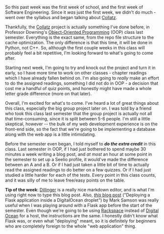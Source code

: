 So this past week was the first week of school, and the first week of Software Engineering. Since it *was* just the first week, we didn't do much - went over the syllabus and began talking about [Collatz](http://www.cs.utexas.edu/users/downing/cs373/projects/Collatz.html). 

Thankfully, the [Collatz](http://www.cs.utexas.edu/users/downing/cs373/projects/Collatz.html) project is actually something I've done before, in Professor Downing's [Object-Oriented Programming](http://www.cs.utexas.edu/users/downing/cs371p/) (OOP) class last semester. Everything is the exact same, from the repo file structure to the cache optimization. The only difference is that this time, it will be done in Python, not C++. So, although the first couple weeks in this class will probably feel a bit repetitive, I'm looking forward to what's going to come after.

Starting next week, I'm going to try and knock out the project and turn it in early, so I have more time to work on other classes - chapter readings which I have already fallen behind on. I'm also going to *really* make an effort to do the assigned readings, something I did not do in OOP - a decision that cost me a handful of quiz points, and honestly might have made a whole letter grade difference (more on that later).

Overall, I'm excited for what's to come. I've heard a lot of great things about this class, especially the big group project later on. I was told by a friend who took this class last semester that the group project is actually not all that time-consuming, since it is split between 5-6 people. I'm still a little skeptical, however -- the bulk of my web development experience is on the front-end side, so the fact that we're going to be implementing a database along with the web app is a little intimidating. 

Before the semester even began, I told myself to **_do the extra credit_** in this class. Last semester in OOP, if I had just bothered to spend maybe 30 minutes a week writing a blog post, and *at most* an hour at some point in the semester to set up a Seelio profile, it would've made the difference between an A and a B. Or if I had just taken a little bit of time to actually read the assigned readings to do better on a few quizzes. Or if I had just studied a little harder for each of the tests. Every point in this class counts, and it was silly of me to leave free/easy points on the table.

**Tip of the week**: [Dillinger](http://dillinger.io/) is a really nice markdown editor, and is what I'm using right now to type this blog post. Also, [*this* blog post](http://blog.marksteve.com/deploy-a-flask-application-inside-a-digitalocean-droplet) ("Deploying a Flask application inside a DigitalOcean droplet") by Mark Samson was really useful when I was playing around with a Flask app before the start of the semester. Even though we're going to be using [Rackspace](https://www.rackspace.com/) instead of [Digital Ocean](https://www.digitalocean.com/) for a host, the instructions are the same. I honestly didn't know what Flask was, or even what "deploying" meant, so it is definitely for beginners who are completely foreign to the whole "web application" thing.